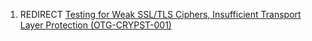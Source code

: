 1.  REDIRECT [Testing for Weak SSL/TLS Ciphers, Insufficient Transport
    Layer Protection
    (OTG-CRYPST-001)](Testing_for_Weak_SSL/TLS_Ciphers,_Insufficient_Transport_Layer_Protection_\(OTG-CRYPST-001\) "wikilink")